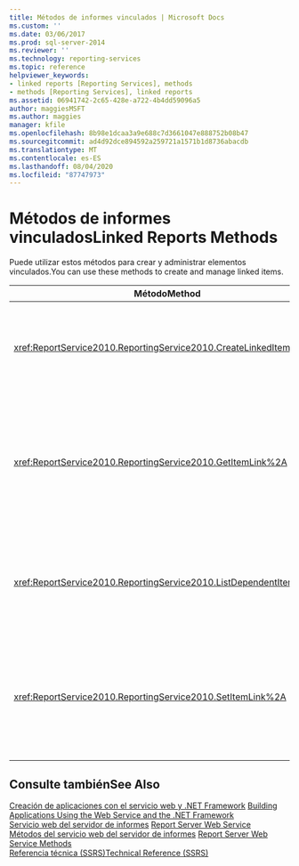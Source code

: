 ```yaml
---
title: Métodos de informes vinculados | Microsoft Docs
ms.custom: ''
ms.date: 03/06/2017
ms.prod: sql-server-2014
ms.reviewer: ''
ms.technology: reporting-services
ms.topic: reference
helpviewer_keywords:
- linked reports [Reporting Services], methods
- methods [Reporting Services], linked reports
ms.assetid: 06941742-2c65-428e-a722-4b4dd59096a5
author: maggiesMSFT
ms.author: maggies
manager: kfile
ms.openlocfilehash: 8b98e1dcaa3a9e688c7d3661047e888752b08b47
ms.sourcegitcommit: ad4d92dce894592a259721a1571b1d8736abacdb
ms.translationtype: MT
ms.contentlocale: es-ES
ms.lasthandoff: 08/04/2020
ms.locfileid: "87747973"
---
```

# <a name="linked-reports-methods"></a><span data-ttu-id="9096f-102">Métodos de informes vinculados</span><span class="sxs-lookup"><span data-stu-id="9096f-102">Linked Reports Methods</span></span>
  <span data-ttu-id="9096f-103">Puede utilizar estos métodos para crear y administrar elementos vinculados.</span><span class="sxs-lookup"><span data-stu-id="9096f-103">You can use these methods to create and manage linked items.</span></span>  
  
|<span data-ttu-id="9096f-104">Método</span><span class="sxs-lookup"><span data-stu-id="9096f-104">Method</span></span>|<span data-ttu-id="9096f-105">Acción</span><span class="sxs-lookup"><span data-stu-id="9096f-105">Action</span></span>|  
|------------|------------|  
|<xref:ReportService2010.ReportingService2010.CreateLinkedItem%2A>|<span data-ttu-id="9096f-106">Agrega un nuevo elemento vinculado a la base de datos del servidor de informes.</span><span class="sxs-lookup"><span data-stu-id="9096f-106">Adds a new linked item to the report server database.</span></span>|  
|<xref:ReportService2010.ReportingService2010.GetItemLink%2A>|<span data-ttu-id="9096f-107">Devuelve el nombre del elemento cuya definición de informe se usa para el elemento vinculado especificado.</span><span class="sxs-lookup"><span data-stu-id="9096f-107">Returns the name of the item whose item definition is used for the specified linked item.</span></span>|  
|<xref:ReportService2010.ReportingService2010.ListDependentItems%2A>|<span data-ttu-id="9096f-108">Devuelve una lista de los elementos que están vinculados a un elemento especificado.</span><span class="sxs-lookup"><span data-stu-id="9096f-108">Returns a list of the items that are linked to a specified item.</span></span>|  
|<xref:ReportService2010.ReportingService2010.SetItemLink%2A>|<span data-ttu-id="9096f-109">Especifica el elemento de catálogo que se utiliza para la definición de un elemento vinculado existente.</span><span class="sxs-lookup"><span data-stu-id="9096f-109">Specifies the catalog item that is used for the item definition of an existing linked item.</span></span>|  
  
## <a name="see-also"></a><span data-ttu-id="9096f-110">Consulte también</span><span class="sxs-lookup"><span data-stu-id="9096f-110">See Also</span></span>  
 <span data-ttu-id="9096f-111">[Creación de aplicaciones con el servicio web y .NET Framework](../net-framework/building-applications-using-the-web-service-and-the-net-framework.md) </span><span class="sxs-lookup"><span data-stu-id="9096f-111">[Building Applications Using the Web Service and the .NET Framework](../net-framework/building-applications-using-the-web-service-and-the-net-framework.md) </span></span>  
 <span data-ttu-id="9096f-112">[Servicio web del servidor de informes](../report-server-web-service.md) </span><span class="sxs-lookup"><span data-stu-id="9096f-112">[Report Server Web Service](../report-server-web-service.md) </span></span>  
 <span data-ttu-id="9096f-113">[Métodos del servicio web del servidor de informes](report-server-web-service-methods.md) </span><span class="sxs-lookup"><span data-stu-id="9096f-113">[Report Server Web Service Methods](report-server-web-service-methods.md) </span></span>  
 [<span data-ttu-id="9096f-114">Referencia técnica &#40;SSRS&#41;</span><span class="sxs-lookup"><span data-stu-id="9096f-114">Technical Reference &#40;SSRS&#41;</span></span>](../../technical-reference-ssrs.md)  
  
  
